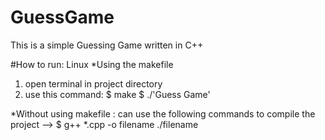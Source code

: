 # GuessGame
This is a simple Guessing Game written in C++

#How to run:
Linux
*Using the makefile
1. open terminal in project directory
2. use this command:
    $ make
    $ ./'Guess Game'

*Without using makefile : can use the following commands to compile the project --> 
    $ g++ *.cpp -o filename
    ./filename
